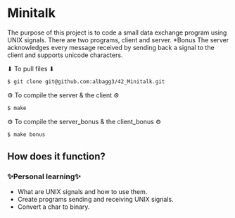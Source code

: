 # Minitalk
The purpose of this project is to code a small data exchange program
using UNIX signals. There are two programs, client and server.
*Bonus
The server acknowledges every message received by sending back a signal to the
client and supports unicode characters.


⬇ To pull files ⬇
```bash
$ git clone git@github.com:albagg3/42_Minitalk.git
```
⚙ To compile the server & the client ⚙
```bash
$ make
```
⚙ To compile the server_bonus & the client_bonus ⚙
```bash
$ make bonus
```
## How does it function?

### ✨Personal learning✨
* What are UNIX signals and how to use them.
* Create programs sending and receiving UNIX signals.
* Convert a char to binary.

